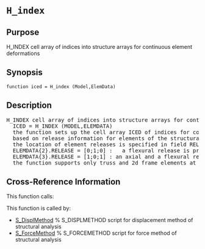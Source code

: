 
<!-- <a name="_top"></a>
<div><a href="../../../_index.md">Home</a> &gt;  <a href="#">latest</a> &gt; <a href="#">Utility_Functions</a> &gt; <a href="_index.md">General</a> &gt; H_index.m</div> -->

<!--<table width="100%"><tr><td align="left"><a href="../../../_index.md"><img alt="<" border="0" src="../../../left.png">&nbsp;Master index</a></td>
<td align="right"><a href="_index.md">Index for latest\Utility_Functions\General&nbsp;<img alt=">" border="0" src="../../../right.png"></a></td></tr></table>-->
# `H_index`
<!-- <h1>H_index
</h1> -->

## <a name="_name"></a>Purpose

<!-- <h2 id="purpose"><a name="_name"></a>Purpose</h2> -->

H_INDEX cell array of indices into structure arrays for continuous element deformations

<!-- <div class="box"><strong>H_INDEX cell array of indices into structure arrays for continuous element deformations</strong></div> -->

## <a name="_synopsis"></a>Synopsis

`function iced = H_index (Model,ElemData)` 
## <a name="_description"></a>Description

<pre class="comment">H_INDEX cell array of indices into structure arrays for continuous element deformations
  ICED = H_INDEX (MODEL,ELEMDATA)
  the function sets up the cell array ICED of indices for continuous element deformations
  based on release information for elements of the structural model in data structure MODEL;
  the location of element releases is specified in field RELEASE of cell array ELEMDATA
  ELEMDATA{2}.RELEASE = [0;1;0] :   a flexural release is present at end i of element 2
  ELEMDATA{3}.RELEASE = [1;0;1] : an axial and a flexural release at end j of element 3
  the function supports only truss and 2d frame elements at present</pre>
<!-- <div class="fragment"><pre class="comment">H_INDEX cell array of indices into structure arrays for continuous element deformations
  ICED = H_INDEX (MODEL,ELEMDATA)
  the function sets up the cell array ICED of indices for continuous element deformations
  based on release information for elements of the structural model in data structure MODEL;
  the location of element releases is specified in field RELEASE of cell array ELEMDATA
  ELEMDATA{2}.RELEASE = [0;1;0] :   a flexural release is present at end i of element 2
  ELEMDATA{3}.RELEASE = [1;0;1] : an axial and a flexural release at end j of element 3
  the function supports only truss and 2d frame elements at present</pre></div> -->

<!-- crossreference -->
## <a name="_cross"></a>Cross-Reference Information

This function calls:
<ul style="list-style-image:url(../../../matlabicon.gif)">
</ul>
This function is called by:
<ul style="list-style-image:url(../../../matlabicon.gif)">
<li><a href="../../../latest/Solution_Scripts/S_DisplMethod.md" class="code" title="">S_DisplMethod</a>	% S_DISPLMETHOD script for displacement method of structural analysis</li><li><a href="../../../latest/Solution_Scripts/S_ForceMethod.md" class="code" title="">S_ForceMethod</a>	% S_FORCEMETHOD script for force method of structural analysis</li></ul>
<!-- crossreference -->




<!-- <hr><address>Generated on Thu 28-Jan-2021 18:22:44 by <strong><a href="http://www.artefact.tk/software/matlab/m2html/" title="Matlab Documentation in HTML">m2html</a></strong> &copy; 2005</address> -->